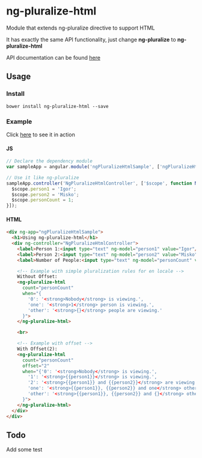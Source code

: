 # ng-pluralize-html
Module that extends ng-pluralize directive to support HTML

It has exactly the same API functionality, just change **ng-pluralize** to **ng-pluralize-html**

API documentation can be found [here](https://docs.angularjs.org/api/ng/directive/ngPluralize)

## Usage
### Install
    bower install ng-pluralize-html --save
### Example
Click [here](https://rawgit.com/christianesperar/ng-pluralize-html/master/example/github.html) to see it in action

#### JS
```javascript
// Declare the dependency module
var sampleApp = angular.module('ngPluralizeHtmlSample', ['ngPluralizeHtml']);

// Use it like ng-pluralize
sampleApp.controller('NgPluralizeHtmlController', ['$scope', function NgPluralizeHtmlController($scope){
  $scope.person1 = 'Igor';
  $scope.person2 = 'Misko';
  $scope.personCount = 1;
}]);
```

#### HTML
```html
<div ng-app="ngPluralizeHtmlSample">
  <h1>Using ng-pluralize-html</h1>
  <div ng-controller="NgPluralizeHtmlController">
    <label>Person 1:<input type="text" ng-model="person1" value="Igor"/></label><br/>
    <label>Person 2:<input type="text" ng-model="person2" value="Misko"/></label><br/>
    <label>Number of People:<input type="text" ng-model="personCount" value="1"/></label><br/>

    <!-- Example with simple pluralization rules for en locale -->
    Without Offset:
    <ng-pluralize-html
      count="personCount"
      when="{
        '0': '<strong>Nobody</strong> is viewing.',
        'one': '<strong>1</strong> person is viewing.',
        'other': '<strong>{}</strong> people are viewing.'
      }">
    </ng-pluralize-html>

    <br>

    <!-- Example with offset -->
    With Offset(2):
    <ng-pluralize-html
      count="personCount"
      offset="2"
      when="{'0': '<strong>Nobody</strong> is viewing.',
        '1': '<strong>{{person1}}</strong> is viewing.',
        '2': '<strong>{{person1}} and {{person2}}</strong> are viewing.',
        'one': '<strong>{{person1}}, {{person2}} and one</strong> other person are viewing.',
        'other': '<strong>{{person1}}, {{person2}} and {}</strong> other people are viewing.'
      }">
    </ng-pluralize-html>
  </div>
</div>
```

## Todo
Add some test
